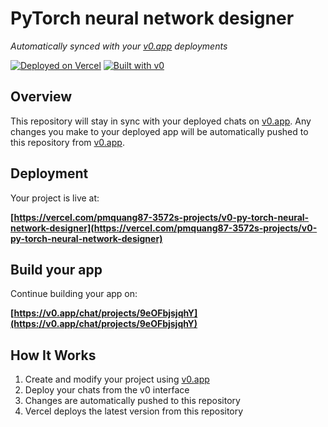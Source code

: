 # PyTorch neural network designer

*Automatically synced with your [v0.app](https://v0.app) deployments*

[![Deployed on Vercel](https://img.shields.io/badge/Deployed%20on-Vercel-black?style=for-the-badge&logo=vercel)](https://vercel.com/pmquang87-3572s-projects/v0-py-torch-neural-network-designer)
[![Built with v0](https://img.shields.io/badge/Built%20with-v0.app-black?style=for-the-badge)](https://v0.app/chat/projects/9eOFbjsjqhY)

## Overview

This repository will stay in sync with your deployed chats on [v0.app](https://v0.app).
Any changes you make to your deployed app will be automatically pushed to this repository from [v0.app](https://v0.app).

## Deployment

Your project is live at:

**[https://vercel.com/pmquang87-3572s-projects/v0-py-torch-neural-network-designer](https://vercel.com/pmquang87-3572s-projects/v0-py-torch-neural-network-designer)**

## Build your app

Continue building your app on:

**[https://v0.app/chat/projects/9eOFbjsjqhY](https://v0.app/chat/projects/9eOFbjsjqhY)**

## How It Works

1. Create and modify your project using [v0.app](https://v0.app)
2. Deploy your chats from the v0 interface
3. Changes are automatically pushed to this repository
4. Vercel deploys the latest version from this repository
